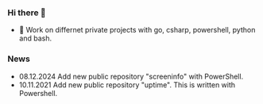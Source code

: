 ### Hi there 👋
- 🔭 Work on differnet private projects with go, csharp, powershell, python and bash.

### News
* 08.12.2024 Add new public repository "screeninfo" with PowerShell. 
* 10.11.2021 Add new public repository "uptime". This is written with Powershell.
<!--
**USchimanski/uschimanski** is a ✨ _special_ ✨ repository because its `README.md` (this file) appears on your GitHub profile.

Here are some ideas to get you started:

- 🔭 I’m currently working on ...
- 🌱 I’m currently learning ...
- 👯 I’m looking to collaborate on ...
- 🤔 I’m looking for help with ...
- 💬 Ask me about ...
- 📫 How to reach me: ...
- 😄 Pronouns: ...
- ⚡ Fun fact: ...
-->
